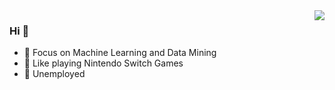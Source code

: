 <img align="right" src="https://github-readme-stats.vercel.app/api?username=unclegem&show_icons=true&icon_color=CE1D2D&text_color=718096&bg_color=ffffff&hide_title=true" />

### Hi 👋

- :orange_book:  Focus on Machine Learning and Data Mining
- :ram:  Like playing Nintendo Switch Games
- :hammer:  Unemployed


